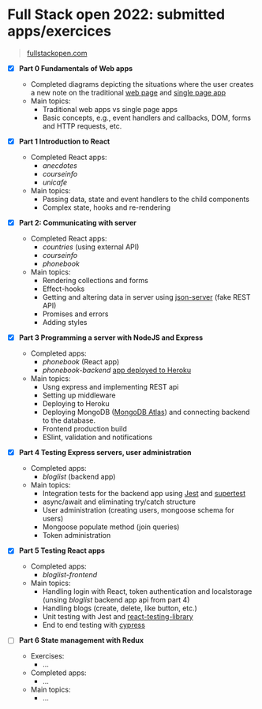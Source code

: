# Full Stack open 2022: submitted apps/exercices 

> [fullstackopen.com](https://fullstackopen.com/en)

- [x] **Part 0 Fundamentals of Web apps**
  - Completed diagrams depicting the situations where the user creates a new note on the traditional [web page](https://studies.cs.helsinki.fi/exampleapp/notes) and [single page app](https://studies.cs.helsinki.fi/exampleapp/spa)
  - Main topics:
    - Traditional web apps vs single page apps
    - Basic concepts, e.g., event handlers and callbacks, DOM, forms and HTTP requests, etc.

- [x] **Part 1 Introduction to React**
  - Completed React apps:
    - *anecdotes* 
    - *courseinfo*
    - *unicafe*
  - Main topics:
    - Passing data, state and event handlers to the child components
    - Complex state, hooks and re-rendering

- [x] **Part 2: Communicating with server**
  - Completed React apps:
    - *countries* (using external API)
    - *courseinfo* 
    - *phonebook* 
  - Main topics:
    - Rendering collections and forms 
    - Effect-hooks
    - Getting and altering data in server using [json-server](https://github.com/typicode/json-server) (fake REST API)
    - Promises and errors
    - Adding styles

- [x] **Part 3 Programming a server with NodeJS and Express**
  - Completed apps:
    - *phonebook* (React app)
    - *phonebook-backend* [app deployed to Heroku](https://tranquil-savannah-80727.herokuapp.com)
  - Main topics:
    - Usng express and implementing REST api
    - Setting up middleware
    - Deploying to Heroku
    - Deploying MongoDB ([MongoDB Atlas](https://www.mongodb.com/atlas/database)) and connecting backend to the database.
    - Frontend production build
    - ESlint, validation and notifications

- [x] **Part 4 Testing Express servers, user administration**
  - Completed apps:
    - *bloglist* (backend app)
  - Main topics:
    - Integration tests for the backend app using [Jest](https://jestjs.io/) and [supertest](https://github.com/visionmedia/supertest)  
    - async/await and eliminating try/catch structure 
    - User administration (creating users, mongoose schema for users)
    - Mongoose populate method (join queries)
    - Token administration 

- [x] **Part 5 Testing React apps**
  - Completed apps:
    - *bloglist-frontend*
  - Main topics:
    - Handling login with React, token authentication and localstorage (unsing *bloglist* backend app api from part 4) 
    - Handling blogs (create, delete, like button, etc.)
    - Unit testing with Jest and [react-testing-library](https://github.com/testing-library/react-testing-library)
    - End to end testing with [cypress](https://www.cypress.io/)

- [ ] **Part 6 State management with Redux**
  - Exercises:
    - ...
  - Completed apps:
    - ...
  - Main topics:
    - ...